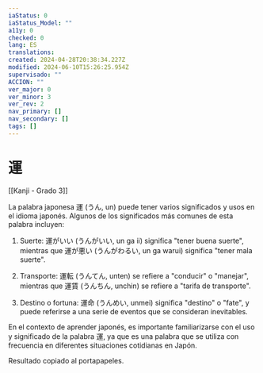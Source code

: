 ```yaml
---
iaStatus: 0
iaStatus_Model: ""
a11y: 0
checked: 0
lang: ES
translations: 
created: 2024-04-28T20:38:34.227Z
modified: 2024-06-10T15:26:25.954Z
supervisado: ""
ACCION: ""
ver_major: 0
ver_minor: 3
ver_rev: 2
nav_primary: []
nav_secondary: []
tags: []
---
```

# 運

[[Kanji - Grado 3]]

La palabra japonesa 運 (うん, un) puede tener varios significados y usos en el idioma japonés. Algunos de los significados más comunes de esta palabra incluyen:

1. Suerte: 運がいい (うんがいい, un ga ii) significa "tener buena suerte", mientras que 運が悪い (うんがわるい, un ga warui) significa "tener mala suerte".

2. Transporte: 運転 (うんてん, unten) se refiere a "conducir" o "manejar", mientras que 運賃 (うんちん, unchin) se refiere a "tarifa de transporte".

3. Destino o fortuna: 運命 (うんめい, unmei) significa "destino" o "fate", y puede referirse a una serie de eventos que se consideran inevitables.

En el contexto de aprender japonés, es importante familiarizarse con el uso y significado de la palabra 運, ya que es una palabra que se utiliza con frecuencia en diferentes situaciones cotidianas en Japón.

Resultado copiado al portapapeles.